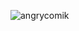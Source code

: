<p><img align="center" src="https://github-readme-stats.vercel.app/api/top-langs?username=angrycomik&show_icons=true&locale=en&layout=compact" alt="angrycomik" /></p>
